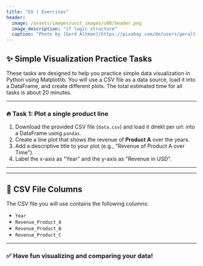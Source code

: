```yaml
---
title: "EX | Exercises"
header:
  image: /assets/images/unit_images/u08/header.png
  image_description: "if logic structure"
  caption: "Photo by [Gerd Altman](https://pixabay.com/de/users/geralt-9301/) [from Pixabay](https://pixabay.com)"
---
```


## ✨ Simple Visualization Practice Tasks

These tasks are designed to help you practice simple data visualization in Python using Matplotlib. You will use a CSV file as a data source, load it into a DataFrame, and create different plots. The total estimated time for all tasks is about 20 minutes.

---

### 🔥 Task 1: Plot a single product line

1. Download the provided CSV file (`data.csv`) and load it direkt per url:
 into a DataFrame using `pandas`.
2. Create a line plot that shows the revenue of **Product A** over the years.
3. Add a descriptive title to your plot (e.g., "Revenue of Product A over Time").
4. Label the x-axis as "Year" and the y-axis as "Revenue in USD".

---


---

## 📄 CSV File Columns

The CSV file you will use contains the following columns:

* `Year`
* `Revenue_Product_A`
* `Revenue_Product_B`
* `Revenue_Product_C`

---

### ✅ Have fun visualizing and comparing your data!
